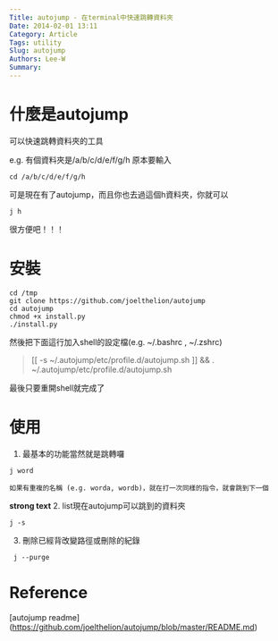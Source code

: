 ```yaml
---
Title: autojump - 在terminal中快速跳轉資料夾
Date: 2014-02-01 13:11
Category: Article
Tags: utility
Slug: autojump
Authors: Lee-W
Summary: 
---
```


# 什麼是autojump
可以快速跳轉資料夾的工具

<!--more-->

e.g.
有個資料夾是/a/b/c/d/e/f/g/h
原本要輸入
```shell
cd /a/b/c/d/e/f/g/h
```

可是現在有了autojump，而且你也去過這個h資料夾，你就可以
```shell
j h
```
很方便吧！！！

# 安裝
```shell
cd /tmp
git clone https://github.com/joelthelion/autojump
cd autojump
chmod +x install.py
./install.py
```

然後把下面這行加入shell的設定檔(e.g. ~/.bashrc  ,  ~/.zshrc)
> [[ -s ~/.autojump/etc/profile.d/autojump.sh ]] && . ~/.autojump/etc/profile.d/autojump.sh 

最後只要重開shell就完成了

# 使用
1. 最基本的功能當然就是跳轉囉
```shell
j word
```
    如果有重複的名稱 (e.g. worda, wordb)，就在打一次同樣的指令，就會跳到下一個
**strong text**
2. list現在autojump可以跳到的資料夾
```shell 
j -s 
```

3. 刪除已經背改變路徑或刪除的紀錄
```shell 
 j --purge
```

# Reference
[autojump readme] (https://github.com/joelthelion/autojump/blob/master/README.md)